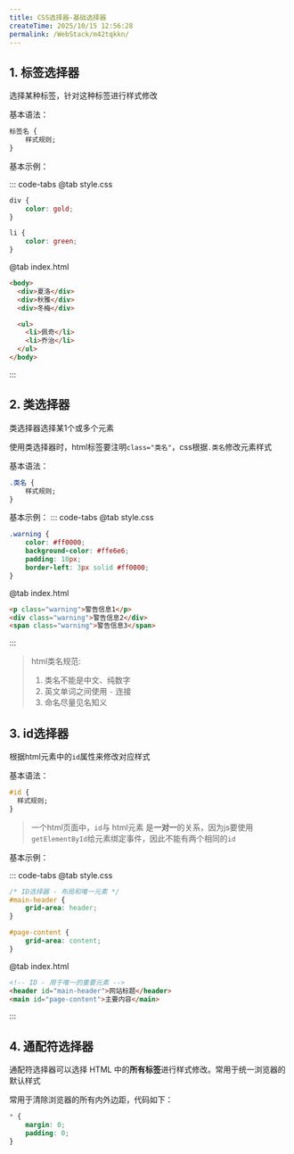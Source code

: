 ```yaml
---
title: CSS选择器-基础选择器
createTime: 2025/10/15 12:56:28
permalink: /WebStack/m42tqkkn/
---
```


## 1. 标签选择器

选择某种标签，针对这种标签进行样式修改

基本语法：

```css
标签名 {
    样式规则;
}
```

基本示例：

::: code-tabs
@tab style.css
```css
div {
    color: gold;
}

li {
    color: green;
}
```
@tab index.html
```html
<body>
  <div>夏洛</div>
  <div>秋雅</div>
  <div>冬梅</div>

  <ul>
    <li>佩奇</li>
    <li>乔治</li>
  </ul>
</body>
```
:::

## 2. 类选择器

类选择器选择某1个或多个元素

使用类选择器时，html标签要注明`class="类名"`，css根据`.类名`修改元素样式

基本语法：
```css
.类名 {
    样式规则;
}
```

基本示例：
::: code-tabs
@tab style.css
```css
.warning {
    color: #ff0000;
    background-color: #ffe6e6;
    padding: 10px;
    border-left: 3px solid #ff0000;
}
```
@tab index.html
```html
<p class="warning">警告信息1</p>
<div class="warning">警告信息2</div>
<span class="warning">警告信息3</span>
```
:::

> html类名规范:
> 1. 类名不能是中文、纯数字
> 2. 英文单词之间使用 `-` 连接
> 3. 命名尽量见名知义

## 3. id选择器

根据html元素中的`id`属性来修改对应样式

基本语法：

```css
#id {
  样式规则;
}
```

> 一个html页面中，`id`与 html元素 是**一对一**的关系，因为js要使用`getElementById`给元素绑定事件，因此不能有两个相同的`id`

基本示例：

::: code-tabs
@tab style.css
```css
/* ID选择器 - 布局和唯一元素 */
#main-header {
    grid-area: header;
}

#page-content {
    grid-area: content;
}
```
@tab index.html
```html
<!-- ID - 用于唯一的重要元素 -->
<header id="main-header">网站标题</header>
<main id="page-content">主要内容</main>
```
:::

## 4. 通配符选择器

通配符选择器可以选择 HTML 中的**所有标签**进行样式修改。常用于统一浏览器的默认样式

常用于清除浏览器的所有内外边距，代码如下：

```css
* {
    margin: 0;
    padding: 0;
}
```